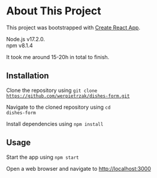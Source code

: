 # About This Project

This project was bootstrapped with [Create React App](https://github.com/facebook/create-react-app).

Node.js v17.2.0.  
npm v8.1.4

It took me around 15-20h in total to finish.

## Installation

Clone the repository using <code>git clone https://github.com/werpietrzak/dishes-form.git</code>

Navigate to the cloned repository using <code>cd dishes-form</code>

Install dependencies using <code>npm install</code>

## Usage

Start the app using <code>npm start</code>

Open a web browser and navigate to [http://localhost:3000](http://localhost:3000)

